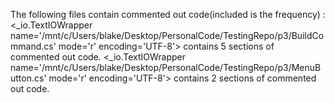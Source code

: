 The following files contain commented out code(included is the frequency) : 
<_io.TextIOWrapper name='/mnt/c/Users/blake/Desktop/PersonalCode/TestingRepo/p3/BuildCommand.cs' mode='r' encoding='UTF-8'> contains 5 sections of commented out code. 
<_io.TextIOWrapper name='/mnt/c/Users/blake/Desktop/PersonalCode/TestingRepo/p3/MenuButton.cs' mode='r' encoding='UTF-8'> contains 2 sections of commented out code. 
